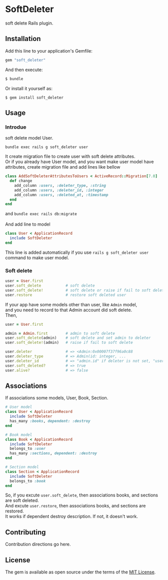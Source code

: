 # SoftDeleter
soft delete Rails plugin.

## Installation
Add this line to your application's Gemfile:

```ruby
gem "soft_deleter"
```

And then execute:
```bash
$ bundle
```

Or install it yourself as:
```
$ gem install soft_deleter
```

## Usage
### Introdue
soft delete model User.
```
bundle exec rails g soft_deleter user
```
It create migration file to create user with soft delete attributes.<br/>
Or if you already have User model, and you want make user model have attributes,
create migration file and add lines like bellow
```ruby
class AddSoftDeleterAttributesToUsers < ActiveRecord::Migration[7.0]
  def change
    add_column :users, :deleter_type, :string
    add_column :users, :deleter_id, :integer
    add_column :users, :deleted_at, :timestamp
  end
end
```
and `bundle exec rails db:migrate`<br />
<br />
And add line to model
```ruby
class User < ApplicationRecord
  include SoftDeleter
end
```
This line is added automatically if you use `rails g soft_deleter user` command to make user model.

### Soft delete
```ruby
user = User.first
user.soft_delete           # soft delete
user.soft_delete!          # soft delete or raise if fail to soft delete
user.restore               # restore soft deleted user
```
If your app have some models other than user, like `Admin` model,<br />
and you need to record to that Admin account did soft delete.<br />
Then,
```ruby
user = User.first

admin = Admin.first        # admin to soft delete
user.soft_delete(admin)    # soft delete and set admin to deleter
user.soft_delete!(admin)   # raise if fail to soft delete

user.deleter               # => <Admin:0x00007f37f96a0c88
user.deleter_type          # => Admin(id: integer, ...
user.deleter_id            # => "admin.id" if deleter is not set, "user.id"
user.soft_deleted?         # => true
user.alive?                # => false
```

## Associations
If associations some models, User, Book, Section.
```ruby
# User model
class User < ApplicationRecord
  include SoftDeleter
  has_many :books, dependent: :destroy
end

# Book model
class Book < ApplicationRecord
  include SoftDeleter
  belongs_to :user
  has_many :sections, dependent: :destroy
end

# Section model
class Section < ApplicationRecord
  include SoftDeleter
  belongs_to :book
end
```
So, if you excute `user.soft_delete`, then associations books, and sections are soft deleted.<br />
And excute `user.restore`, then associations books, and sections are restored.<br />
It works if dependent destroy description. If not, it doesn't work.


## Contributing
Contribution directions go here.

## License
The gem is available as open source under the terms of the [MIT License](https://opensource.org/licenses/MIT).
